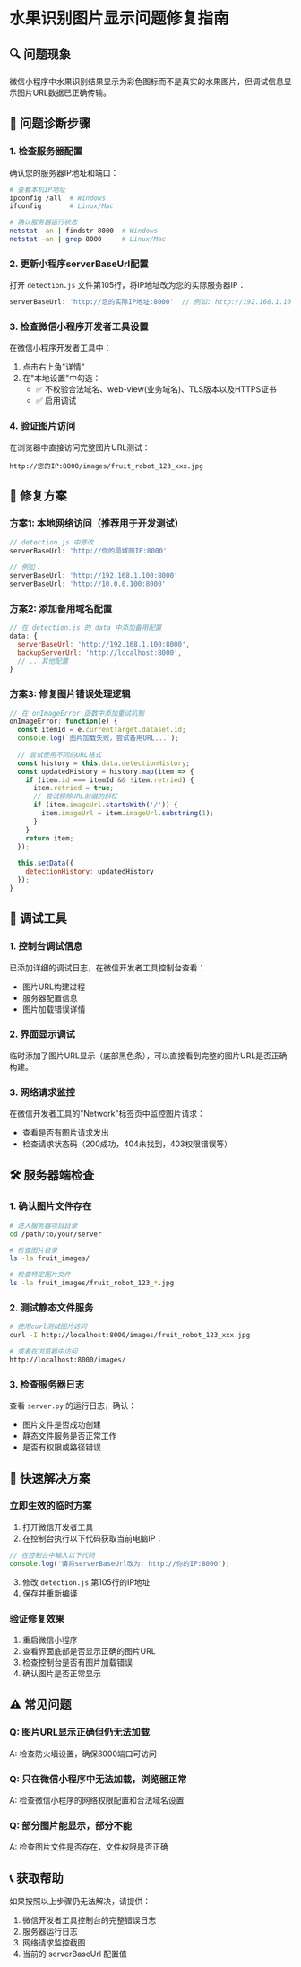 # 水果识别图片显示问题修复指南

## 🔍 问题现象
微信小程序中水果识别结果显示为彩色图标而不是真实的水果图片，但调试信息显示图片URL数据已正确传输。

## 🧪 问题诊断步骤

### 1. 检查服务器配置
确认您的服务器IP地址和端口：
```bash
# 查看本机IP地址
ipconfig /all  # Windows
ifconfig       # Linux/Mac

# 确认服务器运行状态
netstat -an | findstr 8000  # Windows
netstat -an | grep 8000     # Linux/Mac
```

### 2. 更新小程序serverBaseUrl配置
打开 `detection.js` 文件第105行，将IP地址改为您的实际服务器IP：
```javascript
serverBaseUrl: 'http://您的实际IP地址:8000'  // 例如: http://192.168.1.100:8000
```

### 3. 检查微信小程序开发者工具设置
在微信小程序开发者工具中：
1. 点击右上角"详情"
2. 在"本地设置"中勾选：
   - ✅ 不校验合法域名、web-view(业务域名)、TLS版本以及HTTPS证书
   - ✅ 启用调试

### 4. 验证图片访问
在浏览器中直接访问完整图片URL测试：
```
http://您的IP:8000/images/fruit_robot_123_xxx.jpg
```

## 🔧 修复方案

### 方案1: 本地网络访问（推荐用于开发测试）
```javascript
// detection.js 中修改
serverBaseUrl: 'http://你的局域网IP:8000'

// 例如：
serverBaseUrl: 'http://192.168.1.100:8000'
serverBaseUrl: 'http://10.0.0.100:8000'
```

### 方案2: 添加备用域名配置
```javascript
// 在 detection.js 的 data 中添加备用配置
data: {
  serverBaseUrl: 'http://192.168.1.100:8000',
  backupServerUrl: 'http://localhost:8000',
  // ...其他配置
}
```

### 方案3: 修复图片错误处理逻辑
```javascript
// 在 onImageError 函数中添加重试机制
onImageError: function(e) {
  const itemId = e.currentTarget.dataset.id;
  console.log(`图片加载失败，尝试备用URL...`);
  
  // 尝试使用不同的URL格式
  const history = this.data.detectionHistory;
  const updatedHistory = history.map(item => {
    if (item.id === itemId && !item.retried) {
      item.retried = true;
      // 尝试移除URL前缀的斜杠
      if (item.imageUrl.startsWith('/')) {
        item.imageUrl = item.imageUrl.substring(1);
      }
    }
    return item;
  });
  
  this.setData({
    detectionHistory: updatedHistory
  });
}
```

## 📱 调试工具

### 1. 控制台调试信息
已添加详细的调试日志，在微信开发者工具控制台查看：
- 图片URL构建过程
- 服务器配置信息
- 图片加载错误详情

### 2. 界面显示调试
临时添加了图片URL显示（底部黑色条），可以直接看到完整的图片URL是否正确构建。

### 3. 网络请求监控
在微信开发者工具的"Network"标签页中监控图片请求：
- 查看是否有图片请求发出
- 检查请求状态码（200成功，404未找到，403权限错误等）

## 🛠️ 服务器端检查

### 1. 确认图片文件存在
```bash
# 进入服务器项目目录
cd /path/to/your/server

# 检查图片目录
ls -la fruit_images/

# 检查特定图片文件
ls -la fruit_images/fruit_robot_123_*.jpg
```

### 2. 测试静态文件服务
```bash
# 使用curl测试图片访问
curl -I http://localhost:8000/images/fruit_robot_123_xxx.jpg

# 或者在浏览器中访问
http://localhost:8000/images/
```

### 3. 检查服务器日志
查看 `server.py` 的运行日志，确认：
- 图片文件是否成功创建
- 静态文件服务是否正常工作
- 是否有权限或路径错误

## 🚀 快速解决方案

### 立即生效的临时方案
1. 打开微信开发者工具
2. 在控制台执行以下代码获取当前电脑IP：
```javascript
// 在控制台中输入以下代码
console.log('请将serverBaseUrl改为: http://你的IP:8000');
```

3. 修改 `detection.js` 第105行的IP地址
4. 保存并重新编译

### 验证修复效果
1. 重启微信小程序
2. 查看界面底部是否显示正确的图片URL
3. 检查控制台是否有图片加载错误
4. 确认图片是否正常显示

## ⚠️ 常见问题

### Q: 图片URL显示正确但仍无法加载
A: 检查防火墙设置，确保8000端口可访问

### Q: 只在微信小程序中无法加载，浏览器正常
A: 检查微信小程序的网络权限配置和合法域名设置

### Q: 部分图片能显示，部分不能
A: 检查图片文件是否存在，文件权限是否正确

## 📞 获取帮助
如果按照以上步骤仍无法解决，请提供：
1. 微信开发者工具控制台的完整错误日志
2. 服务器运行日志
3. 网络请求监控截图
4. 当前的 serverBaseUrl 配置值 